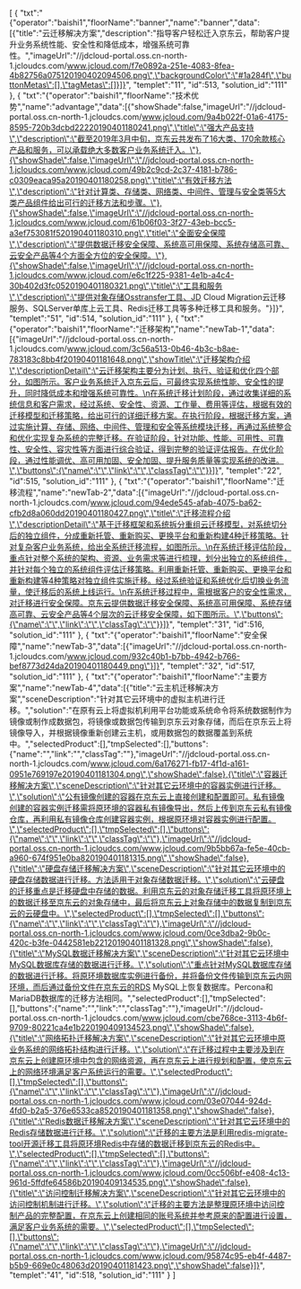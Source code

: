 [
	{
		"txt":"{\"operator\":\"baishi1\",\"floorName\":\"banner\",\"name\":\"banner\",\"data\":[{\"title\":\"云迁移解决方案\",\"description\":\"指导客户轻松迁入京东云，帮助客户提升业务系统性能、安全性和降低成本，增强系统可靠性。\",\"imageUrl\":\"//jdcloud-portal.oss.cn-north-1.jcloudcs.com/www.jcloud.com/f7e0892a-251e-4083-8fea-4b82756a075120190402094506.png\",\"backgroundColor\":\"#1a284f\",\"buttonMetas\":[],\"tagMetas\":[]}]}",
		"templet":"11",
		"id":513,
		"solution_id":"111"
	},
	{
		"txt":"{\"operator\":\"baishi1\",\"floorName\":\"技术优势\",\"name\":\"advantage\",\"data\":[{\"showShade\":false,\"imageUrl\":\"//jdcloud-portal.oss.cn-north-1.jcloudcs.com/www.jcloud.com/9a4b022f-01a6-4175-8595-720b3dcbd22220190401180241.png\",\"title\":\"强大产品支持\",\"description\":\"截至2019年3月中旬，京东云共发布了16大类、170余款核心产品和服务，可以承载绝大多数客户业务系统迁入。\"},{\"showShade\":false,\"imageUrl\":\"//jdcloud-portal.oss.cn-north-1.jcloudcs.com/www.jcloud.com/49b2c9cd-2c37-4181-b786-c0309eaca95a20190401180258.png\",\"title\":\"有效迁移方法\",\"description\":\"针对计算类、存储类、网络类、中间件、管理与安全类等5大类产品组件给出可行的迁移方法和步骤。\"},{\"showShade\":false,\"imageUrl\":\"//jdcloud-portal.oss.cn-north-1.jcloudcs.com/www.jcloud.com/61b06f03-3f27-43eb-bcc5-a3ef753081f520190401180310.png\",\"title\":\"全面安全保障\",\"description\":\"提供数据迁移安全保障、系统高可用保障、系统存储高可靠、云安全产品等4个方面全方位的安全保障。\"},{\"showShade\":false,\"imageUrl\":\"//jdcloud-portal.oss.cn-north-1.jcloudcs.com/www.jcloud.com/e6c1f225-9381-4e1b-a4c4-30b402d3fc0520190401180321.png\",\"title\":\"工具和服务\",\"description\":\"提供对象存储Osstransfer工具、JD Cloud Migration云迁移服务、SQLServer单库上云工具、Redis迁移工具等多种迁移工具和服务。\"}]}",
		"templet":"51",
		"id":514,
		"solution_id":"111"
	},
	{
		"txt":"{\"operator\":\"baishi1\",\"floorName\":\"迁移架构\",\"name\":\"newTab-1\",\"data\":[{\"imageUrl\":\"//jdcloud-portal.oss.cn-north-1.jcloudcs.com/www.jcloud.com/3c56a513-0b46-4b3c-b8ae-783183c8bb4f20190401181648.png\",\"showTitle\":\"迁移架构介绍\",\"descriptionDetail\":\"云迁移架构主要分为计划、执行、验证和优化四个部分，如图所示。客户业务系统迁入京东云后，可最终实现系统性能、安全性的提升，同时降低成本和增强系统可靠性。\n在系统迁移计划阶段，通过收集详细的系统信息和客户需求，经过系统、安全性、资源、工作量、费用等评估，根据有效的迁移模型和迁移策略，给出可行的详细迁移方案。在执行阶段，根据迁移方案，通过实施计算、存储、网络、中间件、管理和安全等系统模块迁移，再通过系统整合和优化实现复杂系统的完整迁移。在验证阶段，针对功能、性能、可用性、可靠性、安全性、容灾性等方面进行综合验证，得到完整的验证评估报告。在优化阶段，通过性能调优、高可用加固、安全加固、提升服务质量等实现系统的改进。\",\"buttons\":{\"name\":\"\",\"link\":\"\",\"classTag\":\"\"}}]}",
		"templet":"22",
		"id":515,
		"solution_id":"111"
	},
	{
		"txt":"{\"operator\":\"baishi1\",\"floorName\":\"迁移流程\",\"name\":\"newTab-2\",\"data\":[{\"imageUrl\":\"//jdcloud-portal.oss.cn-north-1.jcloudcs.com/www.jcloud.com/94ede545-afab-4075-ba62-cfb2d8a060dd20190401180427.png\",\"title\":\"迁移流程介绍\",\"descriptionDetail\":\"基于迁移框架和系统拆分重组云迁移模型，对系统切分后的独立组件，分成重新托管、重新购买、更换平台和重新构建4种迁移策略。针对复杂客户业务系统，给出全系统迁移流程，如图所示。\n在系统迁移评估阶段，重点针对整个系统的架构、资源、业务需求等进行梳理，划分出独立的系统组件，并针对每个独立的系统组件评估迁移策略。利用重新托管、重新购买、更换平台和重新构建等4种策略对独立组件实施迁移。经过系统验证和系统优化后切换业务流量，使迁移后的系统上线运行。\n在系统迁移过程中，需根据客户的安全性需求，对迁移进行安全保障。京东云提供数据迁移安全保障、系统高可用保障、系统存储高可靠、云安全产品等4个层次的云迁移安全保障，如下图所示。\",\"buttons\":{\"name\":\"\",\"link\":\"\",\"classTag\":\"\"}}]}",
		"templet":"31",
		"id":516,
		"solution_id":"111"
	},
	{
		"txt":"{\"operator\":\"baishi1\",\"floorName\":\"安全保障\",\"name\":\"newTab-3\",\"data\":[{\"imageUrl\":\"//jdcloud-portal.oss.cn-north-1.jcloudcs.com/www.jcloud.com/932c40b1-b7bb-4942-b766-bef8773d24da20190401180449.png\"}]}",
		"templet":"32",
		"id":517,
		"solution_id":"111"
	},
	{
		"txt":"{\"operator\":\"baishi1\",\"floorName\":\"主要方案\",\"name\":\"newTab-4\",\"data\":[{\"title\":\"云主机迁移解决方案\",\"sceneDescription\":\"针对其它云环境中的虚拟主机进行迁移。\",\"solution\":\"在原有云上将虚拟机利用平台功能或系统命令将系统数据制作为镜像或制作成数据包，将镜像或数据包传输到京东云对象存储，而后在京东云上将镜像导入，并根据镜像重新创建云主机，或用数据包的数据覆盖到系统中。\",\"selectedProduct\":[],\"tmpSelected\":[],\"buttons\":{\"name\":\"\",\"link\":\"\",\"classTag\":\"\"},\"imageUrl\":\"//jdcloud-portal.oss.cn-north-1.jcloudcs.com/www.jcloud.com/6a176271-fb17-4f1d-a161-0951e769197e20190401181304.png\",\"showShade\":false},{\"title\":\"容器迁移解决方案\",\"sceneDescription\":\"针对其它云环境中的容器实例进行迁移。\",\"solution\":\"公有镜像创建的容器在京东云上直接创建和配置即可。私有镜像创建的容器实例迁移需将原环境的容器私有镜像导出，然后上传到京东云私有镜像仓库，再利用私有镜像仓库创建容器实例，根据原环境对容器实例进行配置。\",\"selectedProduct\":[],\"tmpSelected\":[],\"buttons\":{\"name\":\"\",\"link\":\"\",\"classTag\":\"\"},\"imageUrl\":\"//jdcloud-portal.oss.cn-north-1.jcloudcs.com/www.jcloud.com/9b5bb67a-fe5e-40cb-a960-674f951e0ba820190401181315.png\",\"showShade\":false},{\"title\":\"硬盘存储迁移解决方案\",\"sceneDescription\":\"针对其它云环境中的硬盘存储数据进行迁移。方法适用于对象存储数据迁移。\",\"solution\":\"云硬盘的迁移重点是迁移硬盘中存储的数据。利用京东云的对象存储迁移工具将原环境上的数据迁移至京东云的对象存储中，最后将京东云上对象存储中的数据复制到京东云的云硬盘中。\",\"selectedProduct\":[],\"tmpSelected\":[],\"buttons\":{\"name\":\"\",\"link\":\"\",\"classTag\":\"\"},\"imageUrl\":\"//jdcloud-portal.oss.cn-north-1.jcloudcs.com/www.jcloud.com/0ce3dba2-9b0c-420c-b3fe-0442581eb22120190401181328.png\",\"showShade\":false},{\"title\":\"MySQL数据迁移解决方案\",\"sceneDescription\":\"针对其它云环境中MySQL数据库存储的数据进行迁移。\",\"solution\":\"重点针对MySQL数据库存储的数据进行迁移。将原环境数据库实例进行备份，并将备份文件传输到京东云内网环境，而后通过备份文件在京东云的RDS MySQL上恢复数据库。Percona和MariaDB数据库的迁移方法相同。\",\"selectedProduct\":[],\"tmpSelected\":[],\"buttons\":{\"name\":\"\",\"link\":\"\",\"classTag\":\"\"},\"imageUrl\":\"//jdcloud-portal.oss.cn-north-1.jcloudcs.com/www.jcloud.com/cbe768ce-3113-4b6f-9709-80221ca4e1b220190409134523.png\",\"showShade\":false},{\"title\":\"网络拓扑迁移解决方案\",\"sceneDescription\":\"针对其它云环境中原业务系统的网络拓扑结构进行迁移。\",\"solution\":\"在迁移过程中主要涉及到在京东云上创建原环境中包含的网络资源，再在京东云上进行规划和配置，使京东云上的网络环境满足客户系统运行的需要。\",\"selectedProduct\":[],\"tmpSelected\":[],\"buttons\":{\"name\":\"\",\"link\":\"\",\"classTag\":\"\"},\"imageUrl\":\"//jdcloud-portal.oss.cn-north-1.jcloudcs.com/www.jcloud.com/03e07044-924d-4fd0-b2a5-376e6533ca8520190401181358.png\",\"showShade\":false},{\"title\":\"Redis数据迁移解决方案\",\"sceneDescription\":\"针对其它云环境中的Redis存储数据进行迁移。\",\"solution\":\"迁移的主要方法是利用redis-migrate-tool开源迁移工具将原环境Redis中存储的数据迁移到京东云的Redis中。\",\"selectedProduct\":[],\"tmpSelected\":[],\"buttons\":{\"name\":\"\",\"link\":\"\",\"classTag\":\"\"},\"imageUrl\":\"//jdcloud-portal.oss.cn-north-1.jcloudcs.com/www.jcloud.com/0cc506bf-e408-4c13-961d-5ffdfe64586b20190409134535.png\",\"showShade\":false},{\"title\":\"访问控制迁移解决方案\",\"sceneDescription\":\"针对其它云环境中的访问控制机制进行迁移。\",\"solution\":\"迁移的主要方法是整理原环境中访问控制产品的完整配置，在京东云上创建相同的账号系统并参考原来的配置进行设置，满足客户业务系统的需要。\",\"selectedProduct\":[],\"tmpSelected\":[],\"buttons\":{\"name\":\"\",\"link\":\"\",\"classTag\":\"\"},\"imageUrl\":\"//jdcloud-portal.oss.cn-north-1.jcloudcs.com/www.jcloud.com/95874c95-eb4f-4487-b5b9-669e0c48063d20190401181423.png\",\"showShade\":false}]}",
		"templet":"41",
		"id":518,
		"solution_id":"111"
	}
]